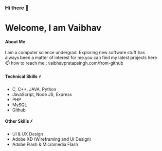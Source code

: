 ### Hi there 👋
# Welcome, I am Vaibhav
#### About Me
I am a computer science undergrad. Exploring new software stuff has always been a matter of interest for me.you can find my latest projects here
📫 how to reach me : vaibhavpratapsingh.com/from-github

#### Technical Skills ⚡
* C, C++, JAVA, Python
* JavaScript, Node JS, Express
* PHP
* MySQL
* Github

#### Other Skills ⚡
* UI & UX Design
* Adobe XD (Wireframing and UI Design)
* Adobe Flash & Micromedia Flash



      
  
